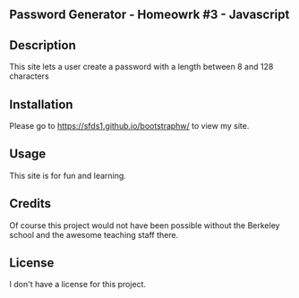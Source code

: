 ## Password Generator - Homeowrk #3 - Javascript

## Description 

This site lets a user create a password with a length between 8 and 128 characters


## Installation

Please go to https://sfds1.github.io/bootstraphw/ to view my site.


## Usage 

This site is for fun and learning.


## Credits

Of course this project would not have been possible without the Berkeley school and the awesome teaching staff there.


## License

I don't have a license for this project.



